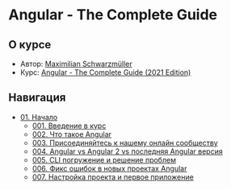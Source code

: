 # Angular - The Complete Guide

## О курсе

- Автор: [Maximilian Schwarzmüller](https://academind.com/)
- Курс: [Angular - The Complete Guide (2021 Edition)](https://www.udemy.com/course/the-complete-guide-to-angular-2/)

## Навигация

- [01. Начало](./docs/01.%20Getting%20started)
  - [001. Введение в курс](./docs/01.%20Getting%20started/001.%20Course%20introduction)
  - [002. Что такое Angular](./docs/01.%20Getting%20started/002.%20What%20is%20Angular)
  - [003. Присоединяйтесь к нашему онлайн сообществу](./docs/01.%20Getting%20started/003.%20Join%20our%20Online%20Learning%20Community)
  - [004. Angular vs Angular 2 vs последняя Angular версия](./docs/01.%20Getting%20started/004.%20Angular%20vs%20Angular%202%20vs%20Latest%20Angular%20Version)
  - [005. CLI погружение и решение проблем](./docs/01.%20Getting%20started/005.%20CLI%20Deep%20Dive%20&%20Troubleshooting)
  - [006. Фикс ошибок в новых проектах Angular](./docs/01.%20Getting%20started/006.%20Fixing%20Errors%20with%20New%20Angular%20Projects)
  - [007. Настройка проекта и первое приложение](./docs/01.%20Getting%20started/007.%20Project%20Setup%20and%20First%20App)

